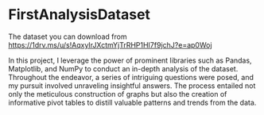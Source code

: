 # FirstAnalysisDataset

The dataset you can download from https://1drv.ms/u/s!AqxyIrJXctmYjTrRHP1HI7f9jchJ?e=ap0Woj

In this project, I leverage the power of prominent libraries such as Pandas, Matplotlib, and NumPy to conduct an in-depth analysis of the dataset. Throughout the endeavor, a series of intriguing questions were posed, and my pursuit involved unraveling insightful answers. The process entailed not only the meticulous construction of graphs but also the creation of informative pivot tables to distill valuable patterns and trends from the data. 
